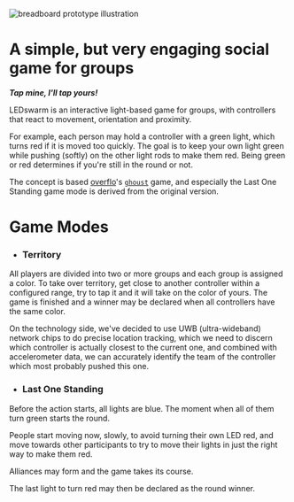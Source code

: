 ![breadboard prototype illustration](https://ghoust.s3.fr-par.scw.cloud/swarm_prototype_banner4.png)

# A simple, but very engaging social game for groups

__*Tap mine, I'll tap yours!*__

LEDswarm is an interactive light-based game for groups, with controllers that react to movement, orientation and proximity.

For example, each person may hold a controller with a green light, which turns red if it is moved too quickly. The goal is to keep your own light green while pushing (softly) on the other light rods to make them red. Being green or red determines if you're still in the round or not.

The concept is based [overflo](https://github.com/overflo23)'s [`ghoust`](https://github.com/Ghoust-game/ghoust) game, and especially the Last One Standing game mode is derived from the original version.

# Game Modes

* ### Territory

All players are divided into two or more groups and each group is assigned a color. To take over territory, get close to another controller within a configured range, try to tap it and it will take on the color of yours. The game is finished and a winner may be declared when all controllers have the same color.

On the technology side, we've decided to use UWB (ultra-wideband) network chips to do precise location tracking, which we need to discern which controller is actually closest to the current one, and combined with accelerometer data, we can accurately identify the team of the controller which most probably pushed this one.

* ### Last One Standing

Before the action starts, all lights are blue. 
The moment when all of them turn green starts the round.

People start moving now, slowly, to avoid turning their own LED red, and move towards other participants to try to move their lights in just the right way to make them red.

Alliances may form and the game takes its course.

The last light to turn red may then be declared as the round winner.
